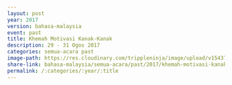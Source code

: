 ```yaml
---
layout: post
year: 2017
version: bahasa-malaysia
event: past
title: Khemah Motivasi Kanak-Kanak
description: 29 - 31 Ogos 2017
categories: semua-acara past
image-path: https://res.cloudinary.com/trippleninja/image/upload/v1543756391/COGS%20Children/ChildrenMotivationCamp1.jpg
share-link: bahasa-malaysia/semua-acara/past/2017/khemah-motivasi-kanak-kanak
permalink: /:categories/:year/:title
---
```

